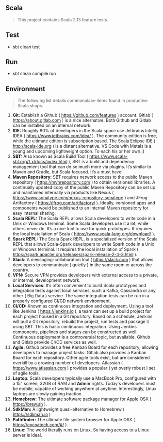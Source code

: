 Scala
-----
>This project contains Scala 2.13 feature tests.

Test
----
* sbt clean test

Run
---
* sbt clean compile run

Environment
-----------
> The following list details commonplace items found in productive Scala shops.

1. **Git:** Establish a Github ( https://github.com/features ) account. Gitlab ( https://about.gitlab.com ) is a
 nice alternative. Both Github and Gitlab can be installed on an internal network.
2. **IDE:** Roughly 80% of developers in the Scala space use Jetbrains Intellij IDEA ( https://www.jetbrains.com/idea/ ).
 The community edition is free, while the ultimate edition is subscription based. The Scala Eclipse IDE ( http://scala-ide.org )
 is a distant alternative. VS Code with Metals is a young and upcoming lightweight option. To each his or her own.;)
3. **SBT:** Also known as Scala Build Tool ( https://www.scala-sbt.org/1.x/docs/index.html ), SBT is a build and dependency
 management tool that can do so much more via plugins. It’s similar to Maven and Gradle, but Scala focused. It’s a must have!
4. **Maven Repository:** SBT requires network access to the public Maven repository ( https://mvnrepository.com ) to obtain
 versioned libraries. A continually updated copy of the public Maven Repository can be set up and maintained internally via
 products like Nexus ( https://www.sonatype.com/nexus-repository-sonatype ) and JFrog Artifactory ( https://jfrog.com/artifactory/ ).
 Ideally, versioned apps and components would be published to an internal Maven repository for easy internal sharing.
5. **Scala REPL:** The Scala REPL allows Scala developers to write code in a Unix or Windows terminal. Some Scala developers
 use it a lot, while others never do. It’s a nice tool to use for quick prototypes. It requires the local installation of 
 Scala ( https://www.scala-lang.org/download/ ).
6. **Spark REPL:** The Scala Spark REPL, is a specialized version of the Scala REPL that allows Scala-Spark developers to write
 Spark code in a Unix or Windows terminal. It requires the local installation of Spark ( https://spark.apache.org/releases/spark-release-2-4-3.html ).
7. **Slack:** A messaging-collaboration tool ( https://slack.com ) that allows developers to communicate ( quietly ) in the same room
 or across the country.
8. **VPN:** Secure VPN provides developers with external access to a private, or internal, development network.
9. **Local Services:** It’s often convenient to build Scala prototypes and integration tests against local services, such a Kafka,
 Cassandra or any other ( Big Data ) service. The same integration tests can be run in a properly configured CI/CD network environment.
10. **CI/CD:** Known as continuous integration and deployment. Using a tool like Jenkins ( https://jenkins.io ), a team can
 set up a build project for each project housed in a Git repository. Based on a schedule, Jenkins will pull a Git repository,
 rebuild the project, run tests and package it using SBT. This is basic continuous integration. Using Jenkins components,
 pipelines and stages can be constructed as well. Continuous deployment is a controversial topic, but available. Github
 and Gitlab provide CI/CD services as well.
11. **Agile:** Github provides a free Kanban Board for each repository, allowing developers to manage project tasks.
 Gitlab also provides a Kanban Board for each repository. Other agile tools exist, but are considered overkill by a growing
 number of developers. Atlassian ( https://www.atlassian.com ) provides a popular ( yet overly robust ) set of agile tools.
12. **Laptop:** Scala developers typically use a MacBook Pro, configured with a 15" screen, 32GB of RAM and **Admin** rights. Today's developers must be mobile, capable of working anywhere at anytime. Interestingly, Linux laptops are slowly gaining traction.
13. **Homebrew:** The ultimate software package manager for Apple OSX ( https://brew.sh ).
14. **SdkMan:** A lightweight quasi-alternative to Homebrew ( https://sdkman.io )
15. **Pathfinder:** The ultimate file system browser for Apple OSX ( https://cocoatech.com/#/ ).
16. **Linux:** The world literally runs on Linux. So having access to a Linux server is ideal.
